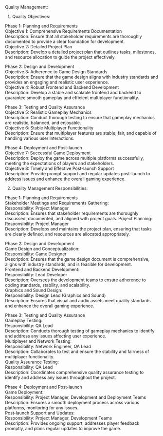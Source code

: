 Quality Management:
1. Quality Objectives:

Phase 1: Planning and Requirements<br>
Objective 1: Comprehensive Requirements Documentation<br>
Description: Ensure that all stakeholder requirements are thoroughly documented to provide a clear foundation for development.<br>
Objective 2: Detailed Project Plan<br>
Description: Develop a detailed project plan that outlines tasks, milestones, and resource allocation to guide the project effectively.

Phase 2: Design and Development<br>
Objective 3: Adherence to Game Design Standards<br>
Description: Ensure that the game design aligns with industry standards and provides an engaging and realistic user experience.<br>
Objective 4: Robust Frontend and Backend Development<br>
Description: Develop a stable and scalable frontend and backend to guarantee smooth gameplay and efficient multiplayer functionality.

Phase 3: Testing and Quality Assurance<br>
Objective 5: Realistic Gameplay Mechanics<br>
Description: Conduct thorough testing to ensure that gameplay mechanics are realistic, balanced, and enjoyable.<br>
Objective 6: Stable Multiplayer Functionality<br>
Description: Ensure that multiplayer features are stable, fair, and capable of handling various user interactions.

Phase 4: Deployment and Post-launch<br>
Objective 7: Successful Game Deployment<br>
Description: Deploy the game across multiple platforms successfully, meeting the expectations of players and stakeholders.<br>
Objective 8: Timely and Effective Post-launch Support<br>
Description: Provide prompt support and regular updates post-launch to address issues and enhance the overall gaming experience.

2. Quality Management Responsibilities:

Phase 1: Planning and Requirements<br>
Stakeholder Meetings and Requirements Gathering:<br>
Responsibility: Project Manager<br>
Description: Ensures that stakeholder requirements are thoroughly discussed, documented, and aligned with project goals.
Project Planning:<br>
Responsibility: Project Manager<br>
Description: Develops and maintains the project plan, ensuring that tasks are clearly defined, and resources are allocated appropriately.

Phase 2: Design and Development<br>
Game Design and Conceptualization:<br>
Responsibility: Game Designer<br>
Description: Ensures that the game design document is comprehensive, aligns with industry standards, and is feasible for development.<br>
Frontend and Backend Development:<br>
Responsibility: Lead Developer<br>
Description: Oversees the development teams to ensure adherence to coding standards, stability, and scalability.<br>
Graphics and Sound Design:<br>
Responsibility: Design Lead (Graphics and Sound)<br>
Description: Ensures that visual and audio assets meet quality standards and enhance the overall gaming experience.

Phase 3: Testing and Quality Assurance<br>
Gameplay Testing:<br>
Responsibility: QA Lead<br>
Description: Conducts thorough testing of gameplay mechanics to identify and address any issues affecting user experience.<br>
Multiplayer and Network Testing:<br>
Responsibility: Network Engineer, QA Lead<br>
Description: Collaborates to test and ensure the stability and fairness of multiplayer functionality.<br>
Quality Assurance Testing:<br>
Responsibility: QA Lead<br>
Description: Coordinates comprehensive quality assurance testing to identify and address any issues throughout the project.

Phase 4: Deployment and Post-launch<br>
Game Deployment:<br>
Responsibility: Project Manager, Development and Deployment Teams<br>
Description: Ensures a smooth deployment process across various platforms, monitoring for any issues.<br>
Post-launch Support and Updates:<br>
Responsibility: Project Manager, Development Teams<br>
Description: Provides ongoing support, addresses player feedback promptly, and plans regular updates to improve the game.